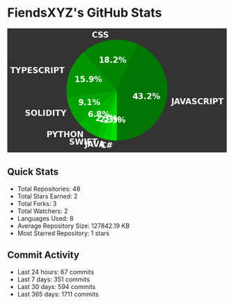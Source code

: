 # FiendsXYZ's GitHub Stats

![Language Distribution](chart.png)

## Quick Stats
- Total Repositories: 48
- Total Stars Earned: 2
- Total Forks: 3
- Total Watchers: 2
- Languages Used: 8
- Average Repository Size: 127842.19 KB
- Most Starred Repository: 1 stars

## Commit Activity
- Last 24 hours: 67 commits
- Last 7 days: 351 commits
- Last 30 days: 594 commits
- Last 365 days: 1711 commits
